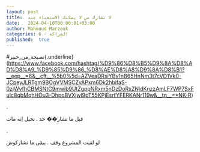 ```yaml
---
layout: post
title:  لا تشارك من لا يمكنك الاستغناء عنه
date:   2024-04-10T00:00:01+03:00
author: Mahmoud Marzouk
categories: 6 - الشراكة
published:  true
---
```

\#نصيحة_من_خبير{.underline}(https://www.facebook.com/hashtag/%D9%86%D8%B5%D9%8A%D8%AD%D8%A9_%D9%85%D9%86_%D8%AE%D8%A8%D9%8A%D8%B1?__eep__=6&__cft__%5b0%5d=AZVeaDRsiYBv1nB65HnNm3t7cVD1Vk0-JCpeyJLRTgm9BOgVVMSCZvAPxm6Dk2hbifaS-0zjWyfhCBMSNtC9mwib9UtZgppNRxm5nDzDoRxZNidKnzzAmLF7WP7SxFuIc8qbMqhHOu3-DhpoBVXjwl9pT55KPjEsrfYFERKANr119w&__tn__=*NK-R)

.

قبل ما تشار�� حد . تخيل إنه مات

.

لو لقيت المشروع وقف . يبقى ما تشاركوش
